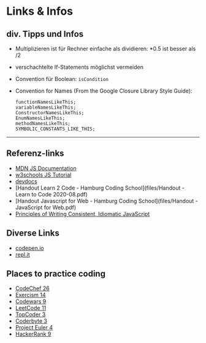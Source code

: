 # Links & Infos

## div. Tipps und Infos

- Multiplizieren ist für Rechner einfache als dividieren: *0.5 ist besser als /2
- verschachtelte If-Statements möglichst vermeiden
- Convention für Boolean: `isCondition`
- Convention for Names (From the Google Closure Library Style Guide):

  ```
  functionNamesLikeThis;
  variableNamesLikeThis;
  ConstructorNamesLikeThis;
  EnumNamesLikeThis;
  methodNamesLikeThis;
  SYMBOLIC_CONSTANTS_LIKE_THIS;
  ```

------
## Referenz-links

- [MDN JS Documentation](https://developer.mozilla.org/en-US/docs/Web/JavaScript)
- [w3schools JS Tutorial](https://www.w3schools.com/js/default.asp)
- [devdocs](https://devdocs.io/html/)
- [Handout Learn 2 Code - Hamburg Coding School](files/Handout - Learn to Code 2020-08.pdf)
- [Handout Javascript for Web - Hamburg Coding School](files/Handout - JavaScript for Web.pdf)
- [Principles of Writing Consistent, Idiomatic JavaScript](https://github.com/rwaldron/idiomatic.js)

## Diverse Links

- [codepen.io](https://codepen.io)
- [repl.it](https://repl.it)



## Places to practice coding

- [CodeChef 26](https://www.codechef.com/)
- [Exercism 14](https://exercism.io/)
- [Codewars 9](https://www.codewars.com/)
- [LeetCode 11](https://leetcode.com/)
- [TopCoder 3](https://www.topcoder.com/)
- [Coderbyte 3](https://coderbyte.com/)
- [Project Euler 4](https://projecteuler.net/)
- [HackerRank 9](https://www.hackerrank.com/)